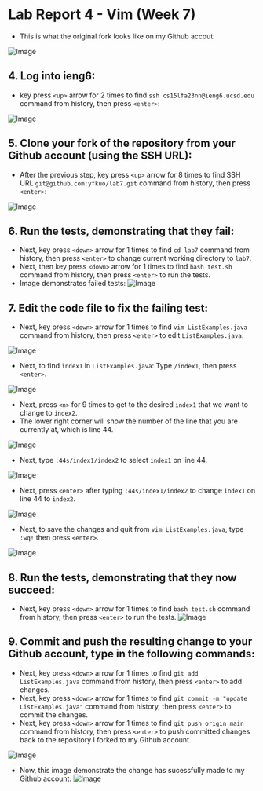 # Lab Report 4 - Vim (Week 7)

- This is what the original fork looks like on my Github accout:

![Image](originfork.png)


## 4. Log into ieng6:
- key press `<up>` arrow for 2 times to find `ssh cs15lfa23nn@ieng6.ucsd.edu` command from history, then press `<enter>`:

![Image](step4.png)


## 5. Clone your fork of the repository from your Github account (using the SSH URL):
- After the previous step, key press `<up>` arrow for 8 times to find SSH URL `git@github.com:yfkuo/lab7.git` command from history, then press `<enter>`:

![Image](step5.png)


## 6. Run the tests, demonstrating that they fail:
- Next, key press `<down>` arrow for 1 times to find `cd lab7` command from history, then press `<enter>` to change current working directory to `lab7`.
- Next, then key press `<down>` arrow for 1 times to find `bash test.sh` command from history, then press `<enter>` to run the tests.
- Image demonstrates failed tests:
![Image](step6.png)


## 7. Edit the code file to fix the failing test:

- Next, key press `<down>` arrow for 1 times to find `vim ListExamples.java` command from history, then press `<enter>` to edit `ListExamples.java`.

![Image](step7.1.png)


- Next, to find `index1` in `ListExamples.java`: Type `/index1`, then press `<enter>`.

![Image](step7.2.png)


- Next, press `<n>` for 9 times to get to the desired `index1` that we want to change to `index2`.
- The lower right corner will show the number of the line that you are currently at, which is line 44.

![Image](step7.3.png)


- Next, type `:44s/index1/index2` to select `index1` on line 44.

![Image](step7.4.png)


- Next, press `<enter>` after typing `:44s/index1/index2` to change `index1` on line 44 to `index2`.

![Image](step7.5.png)


- Next, to save the changes and quit from `vim ListExamples.java`, type `:wq!` then press `<enter>`.

![Image](step7.6.png)


## 8. Run the tests, demonstrating that they now succeed:
- Next, key press `<down>` arrow for 1 times to find `bash test.sh` command from history, then press `<enter>` to run the tests.
![Image](step8.png)


## 9. Commit and push the resulting change to your Github account, type in the following commands:
- Next, key press `<down>` arrow for 1 times to find `git add ListExamples.java` command from history, then press `<enter>` to add changes.
- Next, key press `<down>` arrow for 1 times to find `git commit -m "update ListExamples.java"` command from history, then press `<enter>` to commit the changes.
- Next, key press `<down>` arrow for 1 times to find `git push origin main` command from history, then press `<enter>` to push committed changes back to the repository I forked to my Github account.

![Image](step9.1.png)

- Now, this image demonstrate the change has sucessfully made to my Github account:
![Image](step9.2.png)


  
